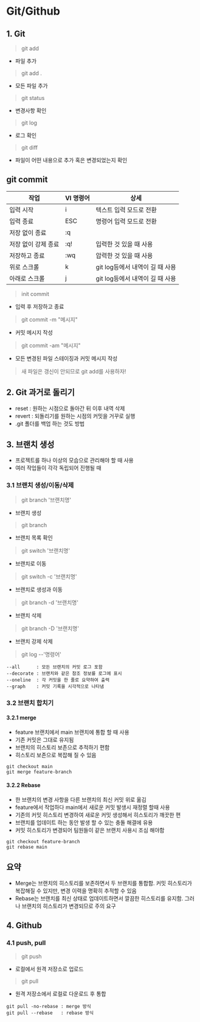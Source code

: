 Git/Github
======================
## 1. Git
>git add
* 파일 추가
>git add .
* 모든 파일 추가
>git status
* 변경사항 확인
>git log
* 로그 확인
>git diff
* 파일이 어떤 내용으로 추가 혹은 변경되었는지 확인

git commit
-------
|작업|VI 명령어|상세|
|------|---|---|
|입력 시작|i|텍스트 입력 모드로 전환|
|입력 종료|ESC|명령어 입력 모드로 전환|
|저장 없이 종료|:q||
|저장 없이 강제 종료|:q!|입력한 것 있을 때 사용|
|저장하고 종료|:wq|압력한 것 있을 때 사용|
|위로 스크롤|k|git log등에서 내역이 길 때 사용|
|아래로 스크롤|j|git log등에서 내역이 길 때 사용|

>init commit           
* 입력 후 저장하고 종료
>git commit -m "메시지"
* 커밋 메시지 작성
>git commit -am "메시지"
* 모든 변경된 파일 스테이징과 커밋 메시지 작성

>새 파일은 갱신이 안되므로 git add를 사용하자!

## 2. Git 과거로 돌리기
* reset  : 원하는 시점으로 돌아간 뒤 이후 내역 삭제
* revert : 되돌리기를 원하는 시점의 커밋을 거꾸로 실행
* .git 폴더를 백업 하는 것도 방법

## 3. 브랜치 생성
* 프로젝트를 하나 이상의 모습으로 관리해야 할 때 사용
* 여러 작업들이 각각 독립되어 진행될 때

### 3.1 브랜치 생성/이동/삭제
>git branch '브랜치명'    
* 브랜치 생성
>git branch              
* 브랜치 목록 확인
>git switch '브랜치명'    
* 브랜치로 이동
>git switch -c '브랜치명' 
* 브랜치로 생성과 이동
>git branch -d '브랜치명' 
* 브랜치 삭제
>git branch -D '브랜치명' 
* 브랜치 강제 삭제
>git log --'명령어' 
```
--all      : 모든 브랜치의 커밋 로그 포함
--decorate : 브랜치와 같은 참조 정보를 로그에 표시
--oneline  : 각 커밋을 한 줄로 요약하여 출력
--graph    : 커밋 기록을 시각적으로 나타냄
```

### 3.2 브랜치 합치기
#### 3.2.1 merge
* feature 브랜치에서 main 브랜치에 통합 할 때 사용
* 기존 커밋은 그대로 유지됨
* 브랜치의 히스토리 보존으로 추적하기 편함
* 히스토리 보존으로 복잡해 질 수 있음
```
git checkout main
git merge feature-branch
```

#### 3.2.2 Rebase
* 한 브랜치의 변경 사항을 다른 브랜치의 최신 커밋 위로 옮김
* feature에서 작업하다 main에서 새로운 커밋 발생시 재정렬 할때 사용
* 기존의 커밋 히스토리 변경하여 새로운 커밋 생성해서 히스토리가 깨끗한 편
* 브랜치를 업데이트 하는 동안 발생 할 수 있는 충돌 해결에 유용
* 커밋 히스토리가 변경되어 팀원들이 같은 브랜치 사용시 조심 해야함
```
git checkout feature-branch
git rebase main
```
## 요약
* Merge는 브랜치의 히스토리를 보존하면서 두 브랜치를 통합함. 커밋 히스토리가 복잡해질 수 있지만, 변경 이력을 명확히 추적할 수 있음
* Rebase는 브랜치를 최신 상태로 업데이트하면서 깔끔한 히스토리를 유지함. 그러나 브랜치의 히스토리가 변경되므로 주의 요구

## 4. Github
### 4.1 push, pull
>git push
* 로컬에서 원격 저장소로 업로드
>git pull
* 원격 저장소에서 로컬로 다운로드 후 통합
```
git pull -no-rebase : merge 방식
git pull --rebase   : rebase 방식
```
